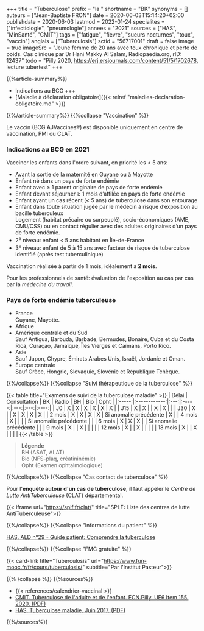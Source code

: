 +++
title = "Tuberculose"
prefix = "la "
shortname = "BK"
synonyms = []
auteurs = ["Jean-Baptiste FRON"]
date = 2020-06-03T15:14:20+02:00
publishdate = 2020-06-03
lastmod = 2022-01-24
specialites = ["infectiologie", "pneumologie"]
annees = "2021"
sources = ["HAS", "MinSanté", "CMIT"]
tags = ["fatigue", "fievre", "sueurs nocturnes", "toux", "vaccin"]
anglais = ["Tuberculosis"]
sctid = "56717001"
draft = false
image = true
imageSrc = "Jeune femme de 20 ans avec toux chronique et perte de poids. Cas clinique par Dr Hani Makky Al Salam, Radiopaedia.org, rID: 12437"
todo = "Pilly 2020, https://erj.ersjournals.com/content/51/5/1702678, lecture tubertest"
+++

{{%article-summary%}}

- Indications au BCG +++
- [Maladie à déclaration obligatoire]({{< relref "maladies-declaration-obligatoire.md" >}})

{{%/article-summary%}}
{{%collapse "Vaccination" %}}

Le vaccin (BCG AJVaccines®) est disponible uniquement en centre de vaccination, PMI ou CLAT.

### Indications au BCG en 2021

Vacciner les enfants dans l'ordre suivant, en priorité les < 5 ans:

- Avant la sortie de la maternité en Guyane ou à Mayotte
- Enfant né dans un pays de forte endémie
- Enfant avec ≥ 1 parent originaire de pays de forte endémie
- Enfant devant séjourner ≥ 1 mois d’affilée en pays de forte endémie
- Enfant ayant un cas récent (< 5 ans) de tuberculose dans son entourage
- Enfant dans toute situation jugée par le médecin à risque d’exposition au bacille tuberculeux  
Logement (habitat précaire ou surpeuplé), socio-économiques (AME, CMU/CSS) ou en contact régulier avec des adultes originaires d’un pays de forte endémie.
- 2<sup>e</sup> niveau: enfant < 5 ans habitant en Île-de-France
- 3<sup>e</sup> niveau: enfant de 5 à 15 ans avec facteur de risque de tuberculose identifié (après test tuberculinique)

Vaccination réalisée à partir de 1 mois, idéalement à **2 mois**.

Pour les professionnels de santé: évaluation de l'exposition au cas par cas par la *médecine du travail*.

### Pays de forte endémie tuberculeuse

- France  
Guyane, Mayotte.
- Afrique
- Amérique centrale et du Sud  
Sauf Antigua, Barbuda, Barbade, Bermudes, Bonaire, Cuba et du Costa Rica, Curaçao, Jamaïque, Îles Vierges et Caïmans, Porto Rico.
- Asie  
Sauf Japon, Chypre, Émirats Arabes Unis, Israël, Jordanie et Oman.
- Europe centrale  
Sauf Grèce, Hongrie, Slovaquie, Slovénie et République Tchèque.

{{%/collapse%}}
{{%collapse "Suivi thérapeutique de la tuberculose" %}}

{{< table title="Examens de suivi de la tuberculose maladie" >}}
| Délai | Consultation | BK  | Radio | BH  | Bio | Opht |
|:-----:|:------------:|:---:|:-----:|:---:|:---:|:----:|
|  J0   | X            | X   | X     | X   | X   | X    |
|  J15  | X            | X   |       | X   | X   |      |
|  J30  | X            |     | X     | X   | X   |  X   |
| 2 mois | X           | X   | X     | X   | Si anomalie précédente   | X |
| 4 mois | X           |     |       |     | Si anomalie précédente   |  |
| 6 mois | X           | X   | X     |     | Si anomalie précédente   |  |
| 9 mois | X           |     | X     |     |     |      |
| 12 mois | X          |     | X     |     |     |      |
| 18 mois | X          |     | X     |     |     |      |
{{< /table >}}

> **Légende**  
  BH (ASAT, ALAT)  
  Bio (NFS-plaq, créatininémie)  
  Opht (Examen ophtalmologique)

{{%/collapse%}}
{{%collapse "Cas contact de tuberculose" %}}

Pour l'**enquête autour d'un cas de tuberculose**, il faut appeler le *Centre de Lutte AntiTuberculeuse* (CLAT) départemental.

{{< iframe url="https://splf.fr/clat/" title="SPLF: Liste des centres de lutte AntiTuberculeuse">}}

{{%/collapse%}}
{{%collapse "Informations du patient" %}}

[HAS. ALD n°29 - Guide patient: Comprendre la tuberculose](https://www.has-sante.fr/jcms/c_609444/fr/ald-n-29-guide-patient-comprendre-la-tuberculose)

{{%/collapse%}}
{{%collapse "FMC gratuite" %}}

{{< card-link title="Tuberculosis" url="https://www.fun-mooc.fr/fr/cours/tuberculosis/" subtitle="Par l'Institut Pasteur">}}

{{% /collapse %}}
{{%sources%}}

- {{< references/calendrier-vaccinal >}}
- [CMIT. Tuberculose de l'adulte et de l'enfant. ECN.Pilly. UE6 Item 155. 2020. (PDF)](https://www.infectiologie.com/UserFiles/File/formation/ecn-pilly-2020/ecn-2020-ue6-155-nb.pdf)
- [HAS. Tuberculose maladie. Juin 2017. (PDF)](https://www.has-sante.fr/upload/docs/application/pdf/actualisationlap_tuberculose__web_.pdf)

{{%/sources%}}
